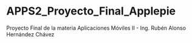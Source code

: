 # APPS2_Proyecto_Final_Applepie
 Proyecto Final de la materia Aplicaciones Móviles II - Ing. Rubén Alonso Hernández Chávez
